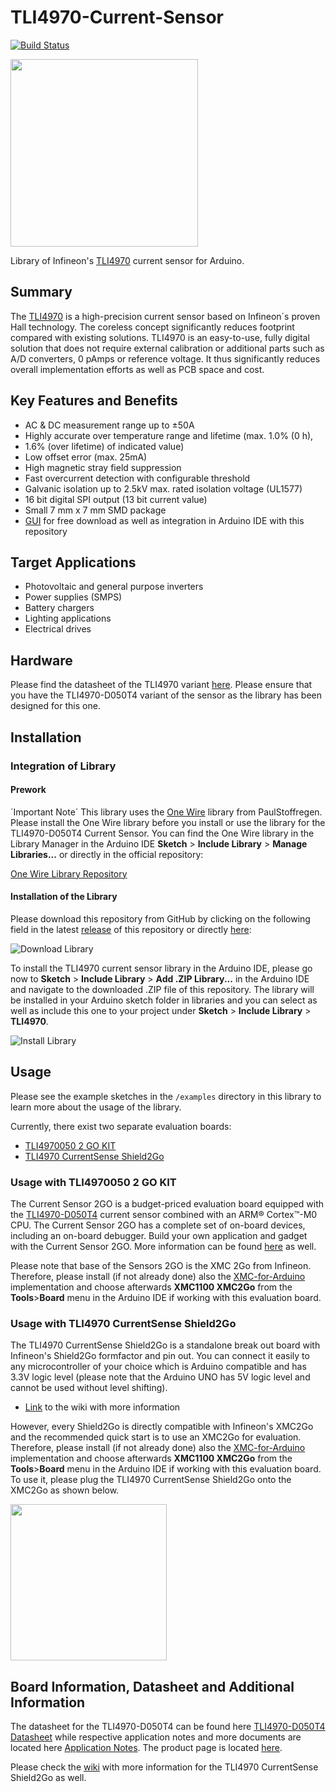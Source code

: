 # TLI4970-Current-Sensor

[![Build Status](https://travis-ci.org/Infineon/TLI4970-D050T4-Current-Sensor.svg?branch=master)](https://travis-ci.org/Infineon/TLI4970-D050T4-Current-Sensor)

<img src="https://github.com/Infineon/Assets/blob/master/Pictures/TLI4970_PP.jpg" width=300>

Library of Infineon's [TLI4970](https://www.infineon.com/cms/de/product/sensor/magnetic-current-sensor/tli4970-d050t4/) current sensor for Arduino.

## Summary
The [TLI4970](https://www.infineon.com/cms/de/product/sensor/magnetic-current-sensor/tli4970-d050t4/) is a high-precision current sensor based on Infineon´s proven Hall technology. 
The coreless concept significantly reduces footprint compared with existing solutions. TLI4970 is an easy-to-use, fully digital solution that does not require external calibration or additional parts such as A/D converters, 0 pAmps or reference voltage. It thus significantly reduces overall implementation efforts as well as PCB space and cost.

## Key Features and Benefits
* AC & DC measurement range up to ±50A
* Highly accurate over temperature range and lifetime (max. 1.0% (0 h), 
* 1.6% (over lifetime) of indicated value)
* Low offset error (max. 25mA)
* High magnetic stray field suppression
* Fast overcurrent detection with configurable threshold
* Galvanic isolation up to 2.5kV max. rated isolation voltage (UL1577)
* 16 bit digital SPI output (13 bit current value)
* Small 7 mm x 7 mm SMD package
* [GUI](https://www.infineon.com/cms/en/product/promopages/sensors-2go/#current-sensor-2go) for free download as well as integration in Arduino IDE with this repository

## Target Applications
* Photovoltaic and general purpose inverters
* Power supplies (SMPS)
* Battery chargers
* Lighting applications
* Electrical drives

## Hardware
Please find the datasheet of the TLI4970 variant [here](https://www.infineon.com/dgdl/Infineon-TLI4970-D050T4-DS-v01_01-EN.pdf?fileId=5546d4625607bd1301562c43e04f38ad). 
Please ensure that you have the TLI4970-D050T4 variant of the sensor as the library has been designed for this one.

## Installation

### Integration of Library

#### Prework
´Important Note´
This library uses the [One Wire](https://github.com/PaulStoffregen/OneWire) library from PaulStoffregen. Please install the One Wire library before you install or use the library for the TLI4970-D050T4 Current Sensor. You can find the One Wire library in the Library Manager in the Arduino IDE **Sketch** > **Include Library** > **Manage Libraries...** or directly in the official repository:

[One Wire Library Repository](https://github.com/PaulStoffregen/OneWire)

#### Installation of the Library

Please download this repository from GitHub by clicking on the following field in the latest [release](https://github.com/Infineon/TLI4970-Current-Sensor/releases) of this repository or directly [here](https://github.com/Infineon/TLI4970-Current-Sensor/releases/V1.0.0/TLI4970-Current-Sensor.zip):

![Download Library](https://raw.githubusercontent.com/infineon/assets/master/Pictures/Releases_Generic.jpg)

To install the TLI4970 current sensor library in the Arduino IDE, please go now to **Sketch** > **Include Library** > **Add .ZIP Library...** in the Arduino IDE and navigate to the downloaded .ZIP file of this repository. The library will be installed in your Arduino sketch folder in libraries and you can select as well as include this one to your project under **Sketch** > **Include Library** > **TLI4970**.

![Install Library](https://raw.githubusercontent.com/infineon/assets/master/Pictures/Library_Install_ZIP.png)

## Usage
Please see the example sketches in the `/examples` directory in this library to learn more about the usage of the library.

Currently, there exist two separate evaluation boards:

* [TLI4970050 2 GO KIT](https://www.infineon.com/cms/de/product/sensor/magnetic-current-sensor/tli4970050-2-go-kit/)
* [TLI4970 CurrentSense Shield2Go](https://www.infineon.com/cms/en/product/evaluation-boards/s2go_cur-sense_tli4970/)

### Usage with TLI4970050 2 GO KIT
The Current Sensor 2GO is a budget-priced evaluation board equipped with the [TLI4970-D050T4](https://www.infineon.com/cms/de/product/sensor/magnetic-current-sensor/tli4970-d050t4/) current sensor combined with an ARM® Cortex™-M0 CPU. The Current Sensor 2GO has a complete set of on-board devices, including an on-board debugger. Build your own application and gadget with the Current Sensor 2GO.
More information can be found [here](https://www.infineon.com/cms/en/product/promopages/sensors-2go/#current-sensor-2go) as well.

Please note that base of the Sensors 2GO is the XMC 2Go from Infineon. Therefore, please install (if not already done) also the [XMC-for-Arduino](https://github.com/Infineon/XMC-for-Arduino) implementation and choose afterwards **XMC1100 XMC2Go** from the **Tools**>**Board** menu in the Arduino IDE if working with this evaluation board.

### Usage with TLI4970 CurrentSense Shield2Go
The TLI4970 CurrentSense Shield2Go is a standalone break out board with Infineon's Shield2Go formfactor and pin out. You can connect it easily to any microcontroller of your choice which is Arduino compatible and has 3.3V logic level (please note that the Arduino UNO has 5V logic level and cannot be used without level shifting).

* [Link](https://github.com/Infineon/TLI4970-D050T4-Current-Sensor/wiki) to the wiki with more information

However, every Shield2Go is directly compatible with Infineon's XMC2Go and the recommended quick start is to use an XMC2Go for evaluation. Therefore, please install (if not already done) also the [XMC-for-Arduino](https://github.com/Infineon/XMC-for-Arduino) implementation and choose afterwards **XMC1100 XMC2Go** from the **Tools**>**Board** menu in the Arduino IDE if working with this evaluation board. To use it, please plug the TLI4970 CurrentSense Shield2Go onto the XMC2Go as shown below.

<img src="https://github.com/Infineon/Assets/blob/master/Pictures/TLI4970_S2Go_w_XMC2Go.png" width=250>

## Board Information, Datasheet and Additional Information

The datasheet for the TLI4970-D050T4 can be found here [TLI4970-D050T4 Datasheet](https://www.infineon.com/dgdl/Infineon-TLI4970-D050T4-DS-v01_01-EN.pdf?fileId=5546d4625607bd1301562c43e04f38ad) while respective application notes and more documents are located here [Application Notes](https://www.infineon.com/cms/de/product/sensor/magnetic-current-sensor/tli4970-d050t4/#!documents).
The product page is located [here](https://www.infineon.com/cms/de/product/sensor/magnetic-current-sensor/tli4970-d050t4/).

Please check the [wiki](https://github.com/Infineon/TLI4970-D050T4-Current-Sensor/wiki) with more information for the TLI4970 CurrentSense Shield2Go as well.
